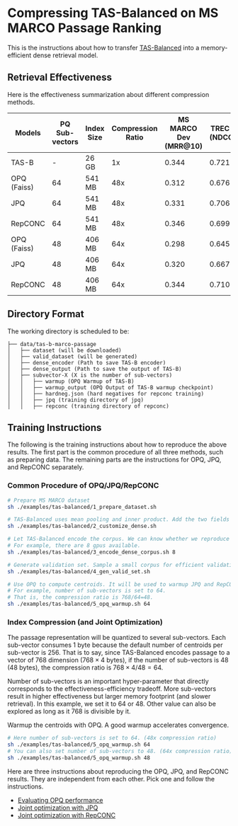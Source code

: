 # Compressing TAS-Balanced on MS MARCO Passage Ranking

This is the instructions about how to transfer [TAS-Balanced](https://arxiv.org/pdf/2104.0..pdf) into a memory-efficient dense retrieval model. 

## Retrieval Effectiveness

Here is the effectiveness summarization about different compression methods.

| Models      | PQ Sub-vectors| Index Size  | Compression Ratio | MS MARCO Dev (MRR@10) | TREC 19 DL (NDCG@10) | TREC 20 DL (NDCG@10)
| ----------- | ----------- | ----------- | ----------- | ----------- | ----------- | ----------- |
| TAS-B       | -  | 26 GB  | 1x  | 0.344 | 0.721 | 0.685 |
| OPQ (Faiss) | 64 | 541 MB | 48x | 0.312 | 0.676 | 0.633 | 
| JPQ         | 64 | 541 MB | 48x | 0.331 | 0.706 | 0.654 | 
| RepCONC     | 64 | 541 MB | 48x | 0.346 | 0.699 | 0.677 | 
| OPQ (Faiss) | 48 | 406 MB | 64x | 0.298 | 0.645 | 0.630 | 
| JPQ         | 48 | 406 MB | 64x | 0.320 | 0.667 | 0.673 | 
| RepCONC     | 48 | 406 MB | 64x | 0.344 | 0.710 | 0.661 | 


##  Directory Format

The working directory is scheduled to be:

```
├── data/tas-b-marco-passage
│   ├── dataset (will be downloaded)
│   ├── valid_dataset (will be generated)
│   ├── dense_encoder (Path to save TAS-B encoder)
│   ├── dense_output (Path to save the output of TAS-B)
│   ├── subvector-X (X is the number of sub-vectors)
│   │   ├── warmup (OPQ Warmup of TAS-B)
│   │   ├── warmup_output (OPQ Output of TAS-B warmup checkpoint)
│   │   ├── hardneg.json (hard negatives for repconc training)
│   │   ├── jpq (training directory of jpq)
│   │   ├── repconc (training directory of repconc)
```

## Training Instructions

The following is the training instructions about how to reproduce the above results. The first part is the common procedure of all three methods, such as preparing data. The remaining parts are the instructions for OPQ, JPQ, and RepCONC separately. 

### Common Procedure of OPQ/JPQ/RepCONC

```bash
# Prepare MS MARCO dataset
sh ./examples/tas-balanced/1_prepare_dataset.sh

# TAS-Balanced uses mean pooling and inner product. Add the two fields to the config.json and save the model.
sh ./examples/tas-balanced/2_customize_dense.sh

# Let TAS-Balanced encode the corpus. We can know whether we reproduce right. And the corpus encoding can be reused by warmup process or JPQ training process.
# For example, there are 8 gpus available.
sh ./examples/tas-balanced/3_encode_dense_corpus.sh 8

# Generate validation set. Sample a small corpus for efficient validation during training.
sh ./examples/tas-balanced/4_gen_valid_set.sh

# Use OPQ to compute centroids. It will be used to warmup JPQ and RepCONC.
# For example, number of sub-vectors is set to 64.
# That is, the compression ratio is 768/64=48. 
sh ./examples/tas-balanced/5_opq_warmup.sh 64
```

### Index Compression (and Joint Optimization)

The passage representation will be quantized to several sub-vectors. Each sub-vector consumes $1$ byte because the default number of centroids per sub-vector is $256$. 
That is to say, since TAS-Balanced encodes passage to a vector of $768$ dimension ($768 \times 4$ bytes), if the number of sub-vectors is $48$ ($48$ bytes), the compression ratio is $768 \times 4/48 = 64$.

Number of sub-vectors is an important hyper-parameter that directly corresponds to the effectiveness-efficiency tradeoff. More sub-vectors result in higher effectiveness but larger memory footprint (and slower retrieval). In this example, we set it to $64$ or $48$. Other value can also be explored as long as it 768 is divisible by it.

Warmup the centroids with OPQ. A good warmup accelerates convergence. 
```bash
# Here number of sub-vectors is set to 64. (48x compression ratio)
sh ./examples/tas-balanced/5_opq_warmup.sh 64
# You can also set number of sub-vectors to 48. (64x compression ratio)
sh ./examples/tas-balanced/5_opq_warmup.sh 48
```

Here are three instructions about reproducing the OPQ, JPQ, and RepCONC results. They are independent from each other. Pick one and follow the instructions.
- [Evaluating OPQ performance](./opq)
- [Joint optimization with JPQ](./jpq)
- [Joint optimization with RepCONC](./repconc)

